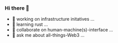 ### Hi there 👋

- 🔭 working on infrastructure initatives ...
- 🌱 learning rust ...
- 👯 collaborate on human-machine(s)-interface ...
- 💬 ask me about all-things-Web3 ...


<!--
**pkrasam/pkrasam** is a ✨ _special_ ✨ repository because its `README.md` (this file) appears on your GitHub profile.

Here are some ideas to get you started:

- 🔭 I’m currently working on ...
- 🌱 I’m currently learning ...
- 👯 I’m looking to collaborate on ...
- 🤔 I’m looking for help with ...
- 💬 Ask me about ...
- 📫 How to reach me: ...
- 😄 Pronouns: ...
- ⚡ Fun fact: ...

<a href="https://github.com/pkrasam/pkrasam/actions"><img src="https://github.com/pkrasam/pkrasam/workflows/Build%20README/badge.svg" align="right" alt="Build README"></a>
-->

